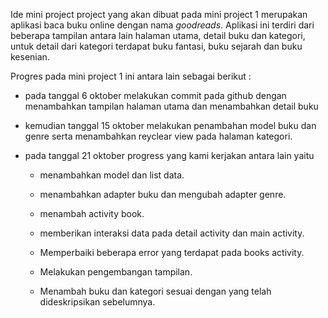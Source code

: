 Ide mini project
project yang akan dibuat pada mini project 1 merupakan aplikasi baca buku online dengan nama _goodreads_. Aplikasi ini terdiri dari beberapa tampilan antara lain halaman utama, detail buku dan kategori, untuk detail dari kategori terdapat buku fantasi, buku sejarah dan buku kesenian.  

Progres pada mini project 1 ini antara lain sebagai berikut : 

- pada tanggal 6 oktober melakukan commit pada github dengan menambahkan tampilan halaman utama dan menambahkan detail buku 

- kemudian tanggal 15 oktober melakukan penambahan model buku dan genre serta menambahkan reyclear view pada halaman kategori. 

- pada tanggal 21 oktober progress yang kami kerjakan antara lain yaitu 

    - menambahkan model dan list data. 

    - menambahkan adapter buku dan mengubah adapter genre. 
    
    - menambah activity book.
    
    - memberikan interaksi data pada detail activity dan main activity.
    
    - Memperbaiki beberapa error yang terdapat pada books activity. 
    
    - Melakukan pengembangan tampilan. 
    
    - Menambah buku dan kategori sesuai dengan yang telah dideskripsikan sebelumnya. 
